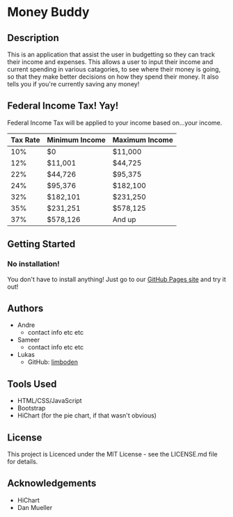 # Money Buddy

## Description

This is an application that assist the user in budgetting so they can track their income and expenses.
This allows a user to input their income and current spending in various catagories, to see where their money is going, so that they make better decisions on how they spend their money. It also tells you if you're currently saving any money!



## Federal Income Tax! Yay!
Federal Income Tax will be applied to your income based on...your income.

| Tax Rate | Minimum Income | Maximum Income
| ----------- | ----------- | -----------
| 10% | $0 | $11,000
| 12% | $11,001 | $44,725
| 22% | $44,726 | $95,375
| 24% | $95,376 | $182,100
| 32% | $182,101 | $231,250
| 35% | $231,251 | $578,125
| 37% | $578,126 | And up



## Getting Started

### No installation!
You don't have to install anything! Just go to our [GitHub Pages site](https://www.google.com) and try it out!

## Authors
* Andre
    * contact info etc etc
* Sameer
    * contact info etc etc
* Lukas
    * GitHub: [limboden](https://www.github.com/limboden)


## Tools Used
- HTML/CSS/JavaScript
- Bootstrap
- HiChart (for the pie chart, if that wasn't obvious)


## License

This project is Licenced under the MIT License - see the LICENSE.md file for details.


## Acknowledgements

- HiChart
- Dan Mueller